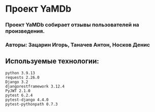 # Проект YaMDb
### Проект YaMDb собирает отзывы пользователей на произведения.
### Авторы: Зацарин Игорь, Таначев Антон, Носков Денис

## Используемые технологии:
```
python 3.9.13
requests 2.26.0
Django 3.2
djangorestframework 3.12.4
PyJWT 2.1.0
pytest 6.2.4
pytest-django 4.4.0
pytest-pythonpath 0.7.3
```
